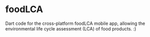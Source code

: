 # foodLCA

Dart code for the cross-platform foodLCA mobile app, allowing the environmental life cycle assessment (LCA) of food products. :)

